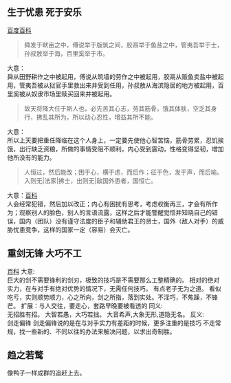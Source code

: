 ## 生于忧患 死于安乐
[百度百科](https://hanyu.baidu.com/shici/detail?pid=bd727bc2891549928be363364010dcdb&from=kg0&highlight=%E6%95%85%E5%A4%A9%E5%B0%86%E9%99%8D%E5%A4%A7%E4%BB%BB%E4%BA%8E%E6%98%AF%E4%BA%BA%E4%B9%9F%EF%BC%8C%E5%BF%85%E5%85%88%E8%8B%A6%E5%85%B6%E5%BF%83%E5%BF%97%EF%BC%8C%E5%8A%B3%E5%85%B6%E7%AD%8B%E9%AA%A8)
> 舜发于畎亩之中，傅说举于版筑之间，胶鬲举于鱼盐之中，管夷吾举于士，孙叔敖举于海，百里奚举于市。

大意：</br>
舜从田野耕作之中被起用，傅说从筑墙的劳作之中被起用，胶鬲从贩鱼卖盐中被起用，管夷吾被从狱官手里救出来并受到任用，孙叔敖从海滨隐居的地方被起用，百里奚被从奴隶市场里赎买回来并被起用。

> 故天将降大任于斯人也，必先苦其心志，劳其筋骨，饿其体肤，空乏其身行，拂乱其所为，所以动心忍性，增益其所不能。

大意：</br>
所以上天要把重任降临在这个人身上，一定要先使他心智苦恼，筋骨劳累，忍饥挨饿，出行缺乏资粮，所做的事情受阻不顺利，内心受到震动，性格变得坚韧，增加他所没有的能力。

> 人恒过，然后能改；困于心，横于虑，而后作；征于色，发于声，而后喻。入则无|法家|拂士，出则无|敌国外患者，国恒亡。

大意：[百科](http://blog.sina.com.cn/s/blog_4a9603000100rhk5.html)</br> 
人会经常犯错，然后加以改正；内心有困扰有思考，考虑权衡再三，才会有所作为；观察别人的脸色，别人的言语流露，这样之后才能警醒觉悟并知晓自己的错误，国内（团队）没有谨守法度的臣子和辅助君王的贤士，国外（敌人对手）的威胁忧患竞争，这样的国家一定（容易）会灭亡。

## 重剑无锋 大巧不工
[百科](https://www.zhihu.com/question/20630366)
大意:</br>
巨大的剑不需要锋利的剑刃，极致的技巧是不需要那么工整精确的。
相对的绝对实力，在与对手有绝对优势的情况下，无需任何技巧。
有点老子无为之道。
看似吃亏，实则顺势顺力，心之所向，剑之所指，落到实处。不淫巧，不焦躁，不锋芒。
扩展：与人交往，要走心，套路早晚要被看透的
同义:</br>
无招胜有招。
大智若愚，大巧若拙。
大音希声,大象无形,道隐无名。
反义:</br>
剑走偏锋
剑走偏锋说的是在与对手实力有差距的时候，更多注重的是技巧
不走常规，找一些新的、不同以往的办法来解决问题，以求出奇制胜。

## 趋之若鹜
像鸭子一样成群的追赶上去。